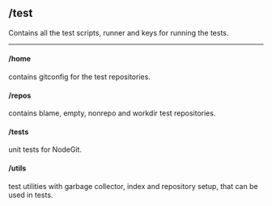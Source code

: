 ## /test

  Contains all the test scripts, runner and keys for running the tests.
  
  -----------

  #### /home
  contains gitconfig for the test repositories.

  #### /repos
  contains blame, empty, nonrepo and workdir test repositories.

  #### /tests
  unit tests for NodeGit.

  #### /utils
  test utilities with garbage collector, index and repository setup, that can be used in tests.
